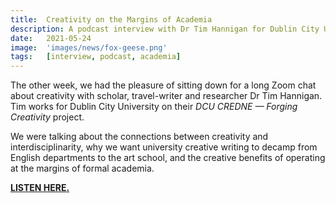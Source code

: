 ```yaml
---
title:  Creativity on the Margins of Academia
description: A podcast interview with Dr Tim Hannigan for Dublin City University
date:   2021-05-24
image:  'images/news/fox-geese.png'
tags:   [interview, podcast, academia]
---
```


The other week, we had the pleasure of sitting down for a long Zoom chat about creativity with scholar, travel-writer and researcher Dr Tim Hannigan. Tim works for Dublin City University on their *DCU CREDNE — Forging Creativity* project.

We were talking about the connections between creativity and interdisciplinarity, why we want university creative writing to decamp from English departments to the art school, and the creative benefits of operating at the margins of formal academia. 

[**LISTEN HERE.**](https://audioboom.com/posts/7869584-wind-bones-creativity-at-the-academic-margins)